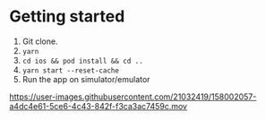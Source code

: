 # Getting started

1. Git clone.
2. `yarn`
3. `cd ios && pod install && cd ..`
4. `yarn start --reset-cache`
5. Run the app on simulator/emulator

https://user-images.githubusercontent.com/21032419/158002057-a4dc4e61-5ce6-4c43-842f-f3ca3ac7459c.mov

